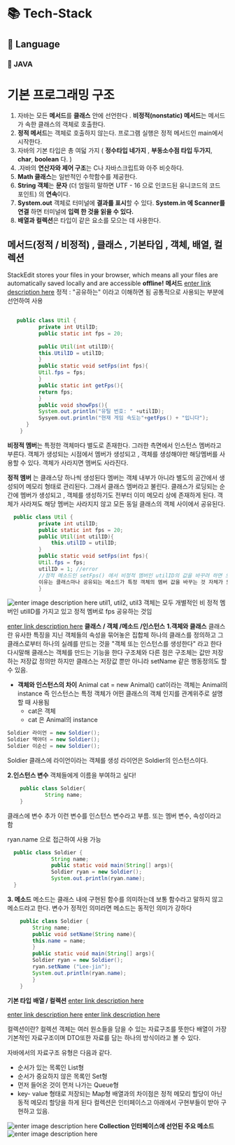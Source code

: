 # :books: Tech-Stack

## :orange_book:   Language
### :ledger: JAVA

# 기본 프로그래밍 구조

1. 자바는 모든 **메서드**를 **클래스** 안에 선언한다 . **비정적(nonstatic) 메서드**는 메서드가 속한 클래스의 객체로 호출한다. 
2. **정적 메서드**는 객체로 호출하지 않는다. 프로그램 실행은 정적 메서드인 main에서 시작한다.
3. 자바의 기본 타입은 총 여덟 가지 ( **정수타입 네가지** , **부동소수점 타입 두가지**,  **char**, **boolean** 다. )
5. .자바의 **연산자와 제어 구조**는 C나 자바스크립트와 아주 비슷하다.
6. **Math 클래스**는 일반적인 수학함수를 제공한다.
7. **String 객체**는 **문자** (더 엄밀히 말하면 UTF - 16 으로 인코드된 유니코드의 코드 포인트) 의 **연속**이다.
8. **System.out** 객체로 터미널에 **결과를 표시**할 수 있다. **System.in 에 Scanner를 연결** 하면 터미널에 **입력 한 것을 읽을 수 있다.**
9. **배열과 컬렉션**은 타입이 같은 요소를 모으는 데 사용한다.
 


## 메서드(정적 / 비정적) , 클래스 , 기본타입 , 객체,  배열,  컬렉션 
StackEdit stores your files in your browser, which means all your files are automatically saved locally and are accessible **offline!**
**메서드**
[enter link description here](https://m.blog.naver.com/ndb796/221203398703)
정적 : "공유하는" 이라고 이해하면 됨 공통적으로 사용되는 부분에 선언하여 사용

~~~java
                
   public class Util {
          private int UtilID;
          public static int fps = 20;
          
          public Util(int utilID){
          this.UtilID = utilID;
          }
          public static void setFps(int fps){
          Util.fps = fps;
          }
          public static int getFps(){
          return fps;
          }
          public void showFps(){
          System.out.println("유틸 번호: " +utilID);
          Sysyem.out.println("현재 게임 속도는"+getFps() + "입니다");
      }
    }
~~~
**비정적 멤버**는 특정한 객체마다 별도로 존재한다.
그러한 측면에서 인스턴스 멤버라고 부른다.
객체가 생성되는 시점에서 멤버가 생성되고 , 객체를 생성해야만 해당멤버를 사용할 수 있다.
객체가 사라지면 멤버도 사라진다.

**정적 멤버** 는 클래스당 하나씩 생성된다
멤버는 객체 내부가 아니라 별도의 공간에서 생성되어 메모리 형태로 관리된다.
그래서 클래스 멤버라고 불린다.
클래스가 로딩되는 순간에 멤버가 생성되고 , 객체를 생성하기도 전부터 이미 메모리 상에 존재하게 된다.
객체가 사라져도 해당 멤버는 사라지지 않고 모든 동일 클래스의 객체 사이에서 공유된다. 
~~~ java 
  public class Util {
          private int utilID;
          public static int fps = 20;
          public Util(int utilID){
              this.utilID = utilID;
          }
          public static void setFps(int fps){
          Util.fps = fps;
          utilID = 1; //error
          //정적 메소드인 setFps() 에서 비정적 멤버인 utilID의 값을 바꾸려 하면 오류가 남. 
          이유는 클래스마나 공유되는 메소드가 특정 객체의 멤버 값을 바꾸는 것 자체가 모순
          }
  ~~~
![enter image description here](https://user-images.githubusercontent.com/64263694/120460831-6df22180-c3d4-11eb-8787-513bcbb13786.png)
util1, util2, util3 객체는 모두 개별적인 비 정적 멤버인 utilID를 가지고 있고 정적 멤버로 fps 공유하는 것임 

[enter link description here](https://gyuni.tistory.com/63)
**클래스 / 객체 /메소드 /인스턴스**
**1.객체와 클래스**
클래스란 유사한 특징을 지닌 객체들의 속성을 묶어놓은 집합체
하나의 클래스를 정의하고 그 클래스로부터 하나의 실례를 만드는 것을 
"객체 또는 인스턴스를 생성한다" 라고 한다
다시말해 클래스는 객체를 만드는 기능을 한다 
구조체와 다른 점은 구조체는 값만 저장하는 저장값 정의만 하지만 
클래스는 저장값 뿐만 아니라 setName 같은 행동정의도 할 수 있음.
- **객체와 인스턴스의 차이**
Animal cat = new Animal()
cat이라는 객체는  Animal의 instance
즉 인스턴스는 특정 객체가 어떤 클래스의 객체 인지를 관계위주로 설명 할 때 사용됨 
    - cat은 객체 
    - cat 은 Animal의 instance
~~~ java
Soldier 라이언 = new Soldier();
Soldier 맥아더 = new Soldier();
Soldier 이순신 = new Soldier();
~~~
Soldier 클래스에 라이언이라는 객체를 생성
라이언은 Soldier의 인스턴스이다.

**2.인스턴스 변수**
객체들에게 이름을 부여하고 싶다!

~~~ java 
    public class Soldier{                
            String name;
    }
   ~~~
클래스에 변수 추가 이런 변수를 인스턴스 변수라고 부름.
또는 멤버 변수, 속성이라고 함

ryan.name 으로 접근하여 사용 가능
~~~ java
  public class Soldier {
              String name;
              public static void main(String[] args){
              Soldier ryan = new Soldier();
              System.out.println(ryan.name);
  }
   ~~~
**3. 메소드**
메소드는 클래스 내에 구현된 함수를 의미하는데 보통 함수라고 말하지 않고 메소드라고 한다.
변수가 정적인 의미라면 메소드는 동적인 의미가 강하다 
~~~ java
    public class Soldier {
        String name;
        public void setName(String name){
        this.name = name;
        }
        public static void main(String[] args){
        Soldier ryan = new Soldier();
        ryan.setName ("Lee-jin");
        System.out.println(ryan.name);
        }
    }
 ~~~               
                
                
**기본 타입**
**배열 / 컬렉션**
[enter link description here](https://sabarada.tistory.com/123)

[enter link description here](https://www.crocus.co.kr/1553)
[enter link description here](http://tcpschool.com/java/java_generic_concept)

컬렉션이란?
컬렉션 객체는 여러 원소들을 담을 수 있는 자료구조를 뜻한다
배열이 가장 기본적인 자료구조이며 DTO또한 자료를 담는 하나의 방식이라고 볼 수 있다.

자바에서의 자료구조 유형은 다음과 같다.
 -  순서가 있는 목록인 List형
 - 순서가 중요하지 않은 목록인 Set형
 - 먼저 들어온 것이 먼저 나가는 Queue형
 - key- value 형태로 저장되는 Map형
배열과의 차이점은 정적 메모리 할당이 아닌 동적 메모리 할당을 하게 된다
컬렉션은 인터페이스고 아래에서 구현부들이 받아 구현하고 있음.

![enter image description here](https://user-images.githubusercontent.com/64263694/120466392-faeba980-c3d9-11eb-897f-75dd7f0dd578.png)
**Collection 인터페이스에 선언된 주요 메소드**
![enter image description here](https://user-images.githubusercontent.com/64263694/120466396-fc1cd680-c3d9-11eb-8571-d31b0eef496f.png)


